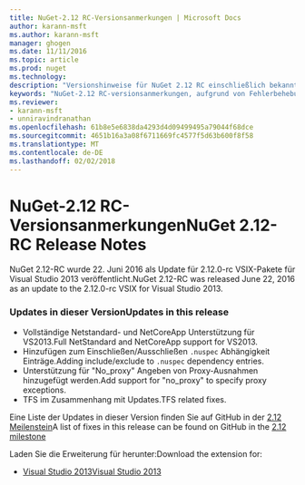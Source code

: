 ```yaml
---
title: NuGet-2.12 RC-Versionsanmerkungen | Microsoft Docs
author: karann-msft
ms.author: karann-msft
manager: ghogen
ms.date: 11/11/2016
ms.topic: article
ms.prod: nuget
ms.technology: 
description: "Versionshinweise für NuGet 2.12 RC einschließlich bekannte Probleme, Fehlerbehebungen, Funktionen und Archivierung von dcrs Design."
keywords: "NuGet-2.12 RC-versionsanmerkungen, aufgrund von Fehlerbehebungen, bekannte Probleme, zusätzliche Funktionen, Archivierung von dcrs Design"
ms.reviewer:
- karann-msft
- unniravindranathan
ms.openlocfilehash: 61b8e5e6838da4293d4d09499495a79044f68dce
ms.sourcegitcommit: 4651b16a3a08f6711669fc4577f5d63b600f8f58
ms.translationtype: MT
ms.contentlocale: de-DE
ms.lasthandoff: 02/02/2018
---
```

# <a name="nuget-212-rc-release-notes"></a><span data-ttu-id="d0db3-104">NuGet-2.12 RC-Versionsanmerkungen</span><span class="sxs-lookup"><span data-stu-id="d0db3-104">NuGet 2.12-RC Release Notes</span></span>

<span data-ttu-id="d0db3-105">NuGet 2.12-RC wurde 22. Juni 2016 als Update für 2.12.0-rc VSIX-Pakete für Visual Studio 2013 veröffentlicht.</span><span class="sxs-lookup"><span data-stu-id="d0db3-105">NuGet 2.12-RC was released June 22, 2016 as an update to the 2.12.0-rc VSIX for Visual Studio 2013.</span></span>

### <a name="updates-in-this-release"></a><span data-ttu-id="d0db3-106">Updates in dieser Version</span><span class="sxs-lookup"><span data-stu-id="d0db3-106">Updates in this release</span></span>

* <span data-ttu-id="d0db3-107">Vollständige Netstandard- und NetCoreApp Unterstützung für VS2013.</span><span class="sxs-lookup"><span data-stu-id="d0db3-107">Full NetStandard  and NetCoreApp support for VS2013.</span></span>
* <span data-ttu-id="d0db3-108">Hinzufügen zum Einschließen/Ausschließen `.nuspec` Abhängigkeit Einträge.</span><span class="sxs-lookup"><span data-stu-id="d0db3-108">Adding include/exclude to `.nuspec` dependency entries.</span></span>
* <span data-ttu-id="d0db3-109">Unterstützung für "No_proxy" Angeben von Proxy-Ausnahmen hinzugefügt werden.</span><span class="sxs-lookup"><span data-stu-id="d0db3-109">Add support for "no_proxy" to specify proxy exceptions.</span></span>
* <span data-ttu-id="d0db3-110">TFS im Zusammenhang mit Updates.</span><span class="sxs-lookup"><span data-stu-id="d0db3-110">TFS related fixes.</span></span>

<span data-ttu-id="d0db3-111">Eine Liste der Updates in dieser Version finden Sie auf GitHub in der [2.12 Meilenstein](https://github.com/NuGet/Home/issues?q=milestone%3A2.12+is%3Aclosed)</span><span class="sxs-lookup"><span data-stu-id="d0db3-111">A list of fixes in this release can be found on GitHub in the [2.12 milestone](https://github.com/NuGet/Home/issues?q=milestone%3A2.12+is%3Aclosed)</span></span>

<span data-ttu-id="d0db3-112">Laden Sie die Erweiterung für herunter:</span><span class="sxs-lookup"><span data-stu-id="d0db3-112">Download the extension for:</span></span>

* [<span data-ttu-id="d0db3-113">Visual Studio 2013</span><span class="sxs-lookup"><span data-stu-id="d0db3-113">Visual Studio 2013</span></span>](https://dist.nuget.org/visualstudio-2013-vsix/v2.12.0-rc/NuGet.Tools.vsix)
